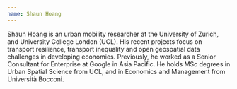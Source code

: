 ```yaml
---
name: Shaun Hoang
---
```

Shaun Hoang is an urban mobility researcher at the University of Zurich, and University College London (UCL). His recent projects focus on transport resilience, transport inequality and open geospatial data challenges in developing economies. Previously, he worked as a Senior Consultant for Enterprise at Google in Asia Pacific. He holds MSc degrees in Urban Spatial Science from UCL, and in Economics and Management from Università Bocconi.